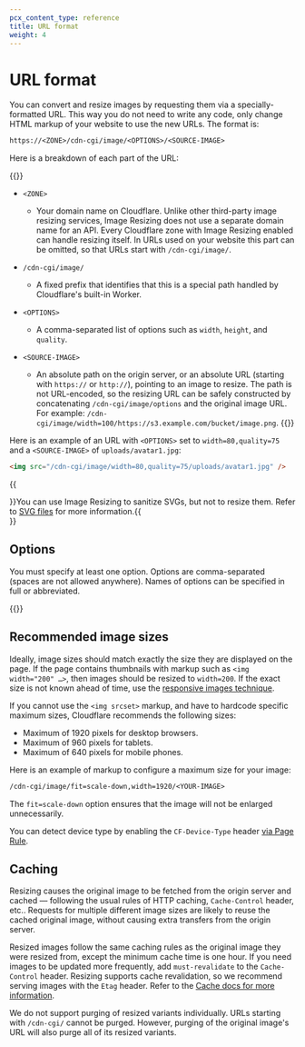 ```yaml
---
pcx_content_type: reference
title: URL format
weight: 4
---
```


# URL format

You can convert and resize images by requesting them via a specially-formatted URL. This way you do not need to write any code, only change HTML markup of your website to use the new URLs. The format is:

```txt
https://<ZONE>/cdn-cgi/image/<OPTIONS>/<SOURCE-IMAGE>
```

Here is a breakdown of each part of the URL:

{{<definitions>}}
- `<ZONE>`
  - Your domain name on Cloudflare. Unlike other third-party image resizing services, Image Resizing does not use a separate domain name for an API. Every Cloudflare zone with Image Resizing enabled can handle resizing itself. In URLs used on your website this part can be omitted, so that URLs start with `/cdn-cgi/image/`.

- `/cdn-cgi/image/`
  - A fixed prefix that identifies that this is a special path handled by Cloudflare's built-in Worker.

- `<OPTIONS>`
  - A comma-separated list of options such as `width`, `height`, and `quality`.

- `<SOURCE-IMAGE>`
  - An absolute path on the origin server, or an absolute URL (starting with `https://` or `http://`), pointing to an image to resize. The path is not URL-encoded, so the resizing URL can be safely constructed by concatenating `/cdn-cgi/image/options` and the original image URL. For example: `/cdn-cgi/image/width=100/https://s3.example.com/bucket/image.png`.
{{</definitions>}}

Here is an example of an URL with `<OPTIONS>` set to `width=80,quality=75` and a `<SOURCE-IMAGE>` of `uploads/avatar1.jpg`:

```html
<img src="/cdn-cgi/image/width=80,quality=75/uploads/avatar1.jpg" />
```

{{<Aside type="note">}}You can use Image Resizing to sanitize SVGs, but not to resize them. Refer to [SVG files](/images/image-resizing/format-limitations/#svg-files) for more information.{{</Aside>}}

## Options

You must specify at least one option. Options are comma-separated (spaces are not allowed anywhere). Names of options can be specified in full or abbreviated.

{{<render file="_supported-properties.md">}}

<!-- rotate is not a generally useful option, so it’s only documented in the advanced section -->

## Recommended image sizes

Ideally, image sizes should match exactly the size they are displayed on the page. If the page contains thumbnails with markup such as `<img width="200" …>`, then images should be resized to `width=200`. If the exact size is not known ahead of time, use the [responsive images technique](/images/image-resizing/responsive-images/).

If you cannot use the `<img srcset>` markup, and have to hardcode specific maximum sizes, Cloudflare recommends the following sizes:

- Maximum of 1920 pixels for desktop browsers.
- Maximum of 960 pixels for tablets.
- Maximum of 640 pixels for mobile phones.

Here is an example of markup to configure a maximum size for your image:

```txt
/cdn-cgi/image/fit=scale-down,width=1920/<YOUR-IMAGE>
```

The `fit=scale-down` option ensures that the image will not be enlarged unnecessarily.

You can detect device type by enabling the `CF-Device-Type` header [via Page Rule](https://support.cloudflare.com/hc/articles/229373388).

## Caching

Resizing causes the original image to be fetched from the origin server and cached — following the usual rules of HTTP caching, `Cache-Control` header, etc.. Requests for multiple different image sizes are likely to reuse the cached original image, without causing extra transfers from the origin server.

Resized images follow the same caching rules as the original image they were resized from, except the minimum cache time is one hour. If you need images to be updated more frequently, add `must-revalidate` to the `Cache-Control` header. Resizing supports cache revalidation, so we recommend serving images with the `Etag` header. Refer to the [Cache docs for more information](/cache/about/cache-control/#revalidation).

We do not support purging of resized variants individually. URLs starting with `/cdn-cgi/` cannot be purged. However, purging of the original image's URL will also purge all of its resized variants.